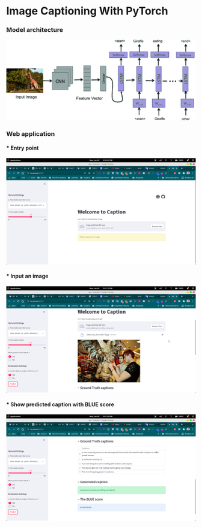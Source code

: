 # Image Captioning With PyTorch

### Model architecture
![Caption](static/caption.png)

### Web application

#### * Entry point


![Caption](static/entry.png)

#### * Input an image

![Caption](static/input-image.png)

#### * Show predicted caption with BLUE score

![Caption](static/predicted-caption.png)